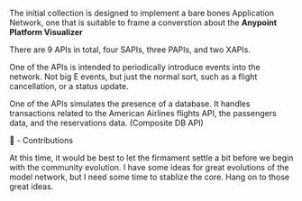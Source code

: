 
<!--

**Here are some ideas to get you started:**

🙋‍♀️ A short introduction - what is your organization all about?
🌈 Contribution guidelines - how can the community get involved?
👩‍💻 Useful resources - where can the community find your docs? Is there anything else the community should know?
🍿 Fun facts - what does your team eat for breakfast?
🧙 Remember, you can do mighty things with the power of [Markdown](https://docs.github.com/github/writing-on-github/getting-started-with-writing-and-formatting-on-github/basic-writing-and-formatting-syntax)
-->

The initial collection is designed to implement a bare bones Application Network, one that is suitable to frame
a converstion about the **Anypoint Platform Visualizer**

There are 9 APIs in total, four SAPIs, three PAPIs, and two XAPIs.

One of the APIs is intended to periodically introduce events into the network. Not big E events, but just the normal sort, such as a flight cancellation, or a status update.

One of the APIs simulates the presence of a database. It handles transactions related to the American Airlines flights API, the passengers data, and the reservations data. (Composite DB API)

🌈 - Contributions

At this time, it would be best to let the firmament settle a bit before we begin with the community evolution. I have some ideas for great evolutions of the model network, but I need some time to stablize the core. Hang on to those great ideas.

